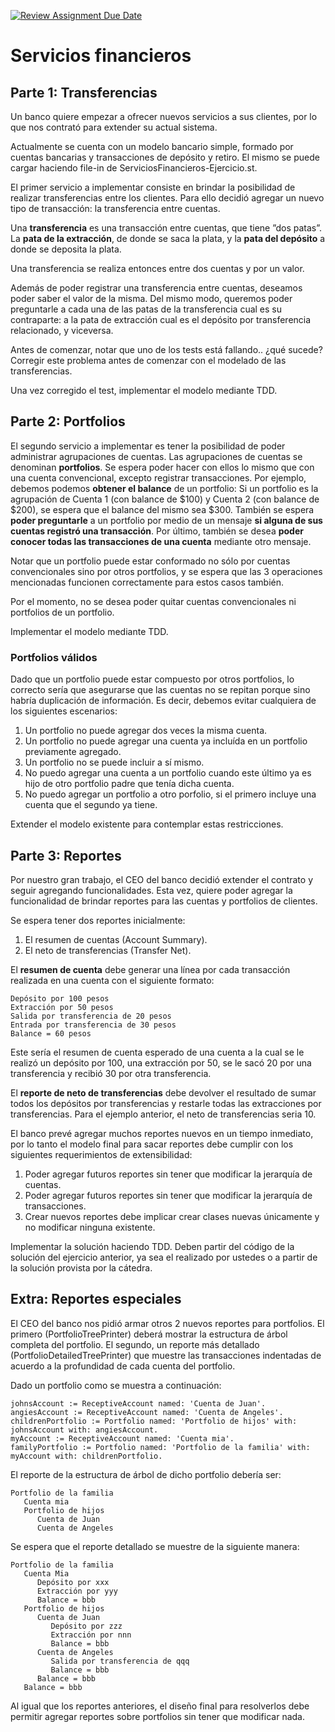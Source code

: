 [![Review Assignment Due Date](https://classroom.github.com/assets/deadline-readme-button-22041afd0340ce965d47ae6ef1cefeee28c7c493a6346c4f15d667ab976d596c.svg)](https://classroom.github.com/a/QoVSxASh)
# Servicios financieros

## Parte 1: Transferencias

Un banco quiere empezar a ofrecer nuevos servicios a sus clientes, por lo que nos contrató para extender su actual sistema.

Actualmente se cuenta con un modelo bancario simple, formado por cuentas bancarias y transacciones de depósito y retiro. El mismo se puede cargar haciendo file-in de ServiciosFinancieros-Ejercicio.st.

El primer servicio a implementar consiste en brindar la posibilidad de realizar transferencias entre los clientes. Para ello decidió agregar un nuevo tipo de transacción: la transferencia entre cuentas.

Una **transferencia** es una transacción entre cuentas, que tiene ”dos patas”. La **pata de la extracción**, de donde se saca la plata, y la **pata del depósito** a donde se deposita la plata.

Una transferencia se realiza entonces entre dos cuentas y por un valor.

Además de poder registrar una transferencia entre cuentas, deseamos poder saber el valor de la misma. Del mismo modo, queremos poder preguntarle a cada una de las patas de la transferencia cual es su contraparte: a la pata de extracción cual es el depósito por transferencia relacionado, y viceversa.

Antes de comenzar, notar que uno de los tests está fallando.. ¿qué sucede? Corregir este problema antes de comenzar con el modelado de las transferencias.

Una vez corregido el test, implementar el modelo mediante TDD.

## Parte 2: Portfolios

El segundo servicio a implementar es tener la posibilidad de poder administrar agrupaciones de cuentas. Las agrupaciones de cuentas se denominan **portfolios**. Se espera poder hacer con ellos lo mismo que con una cuenta convencional, excepto registrar transacciones. Por ejemplo, debemos podemos **obtener el balance** de un portfolio: Si un portfolio es la agrupación de Cuenta 1 (con balance de $100) y Cuenta 2 (con balance de $200), se espera que el balance del mismo sea $300. También se espera **poder preguntarle** a un portfolio por medio de un mensaje **si alguna de sus cuentas registró una transacción**. Por último, también se desea **poder conocer todas las transacciones de una cuenta** mediante otro mensaje.

Notar que un portfolio puede estar conformado no sólo por cuentas convencionales sino por otros portfolios, y se espera que las 3 operaciones mencionadas funcionen correctamente para estos casos también.

Por el momento, no se desea poder quitar cuentas convencionales ni portfolios de un portfolio.

Implementar el modelo mediante TDD.

### Portfolios válidos

Dado que un portfolio puede estar compuesto por otros portfolios, lo correcto sería que asegurarse que las cuentas no se repitan porque sino habría duplicación de información. Es decir, debemos evitar cualquiera de los siguientes escenarios:

1. Un portfolio no puede agregar dos veces la misma cuenta.
2. Un portfolio no puede agregar una cuenta ya incluída en un portfolio previamente agregado.
3. Un portfolio no se puede incluir a sí mismo.
4. No puedo agregar una cuenta a un portfolio cuando este último ya es hijo de otro portfolio padre que tenía dicha cuenta.
5. No puedo agregar un portfolio a otro porfolio, si el primero incluye una cuenta que el segundo ya tiene.

Extender el modelo existente para contemplar estas restricciones.

## Parte 3: Reportes

Por nuestro gran trabajo, el CEO del banco decidió extender el contrato y seguir agregando funcionalidades. Esta vez, quiere poder agregar la funcionalidad de brindar reportes para las cuentas y portfolios de clientes.

Se espera tener dos reportes inicialmente:

1. El resumen de cuentas (Account Summary).
2. El neto de transferencias (Transfer Net).

El **resumen de cuenta** debe generar una línea por cada transacción realizada en una cuenta con el siguiente formato:

```
Depósito por 100 pesos
Extracción por 50 pesos
Salida por transferencia de 20 pesos
Entrada por transferencia de 30 pesos
Balance = 60 pesos
```

Este sería el resumen de cuenta esperado de una cuenta a la cual se le realizó un depósito por 100, una extracción por 50, se le sacó 20 por una transferencia y recibió 30 por otra transferencia.

El **reporte de neto de transferencias** debe devolver el resultado de sumar todos los depósitos por transferencias y restarle todas las extracciones por transferencias. Para el ejemplo anterior, el neto de transferencias seria 10.

El banco prevé agregar muchos reportes nuevos en un tiempo inmediato, por lo tanto el modelo final para sacar reportes debe cumplir con los siguientes requerimientos de extensibilidad:

1. Poder agregar futuros reportes sin tener que modificar la jerarquía de cuentas.
2. Poder agregar futuros reportes sin tener que modificar la jerarquía de transacciones.
3. Crear nuevos reportes debe implicar crear clases nuevas únicamente y no modificar ninguna existente.

Implementar la solución haciendo TDD. Deben partir del código de la solución del ejercicio anterior, ya sea el realizado por ustedes o a partir de la solución provista por la cátedra.

## Extra: Reportes especiales

El CEO del banco nos pidió armar otros 2 nuevos reportes para portfolios. El primero (PortfolioTreePrinter) deberá mostrar la estructura de árbol completa del portfolio. El segundo, un reporte más detallado (PortfolioDetailedTreePrinter) que muestre las transacciones indentadas de acuerdo a la profundidad de cada cuenta del portfolio.

Dado un portfolio como se muestra a continuación: 
```
johnsAccount := ReceptiveAccount named: 'Cuenta de Juan'. 
angiesAccount := ReceptiveAccount named: 'Cuenta de Angeles'. 
childrenPortfolio := Portfolio named: 'Portfolio de hijos' with: johnsAccount with: angiesAccount. 
myAccount := ReceptiveAccount named: 'Cuenta mia'. 
familyPortfolio := Portfolio named: 'Portfolio de la familia' with: myAccount with: childrenPortfolio.
```

El reporte de la estructura de árbol de dicho portfolio debería ser:
```
Portfolio de la familia
   Cuenta mia
   Portfolio de hijos
      Cuenta de Juan
      Cuenta de Angeles
```

Se espera que el reporte detallado se muestre de la siguiente manera:
```
Portfolio de la familia
   Cuenta Mia
      Depósito por xxx
      Extracción por yyy
      Balance = bbb
   Portfolio de hijos
      Cuenta de Juan
         Depósito por zzz
         Extracción por nnn
         Balance = bbb
      Cuenta de Angeles
         Salida por transferencia de qqq
         Balance = bbb
      Balance = bbb
   Balance = bbb
```

Al igual que los reportes anteriores, el diseño final para resolverlos debe permitir agregar reportes sobre portfolios sin tener que modificar nada.